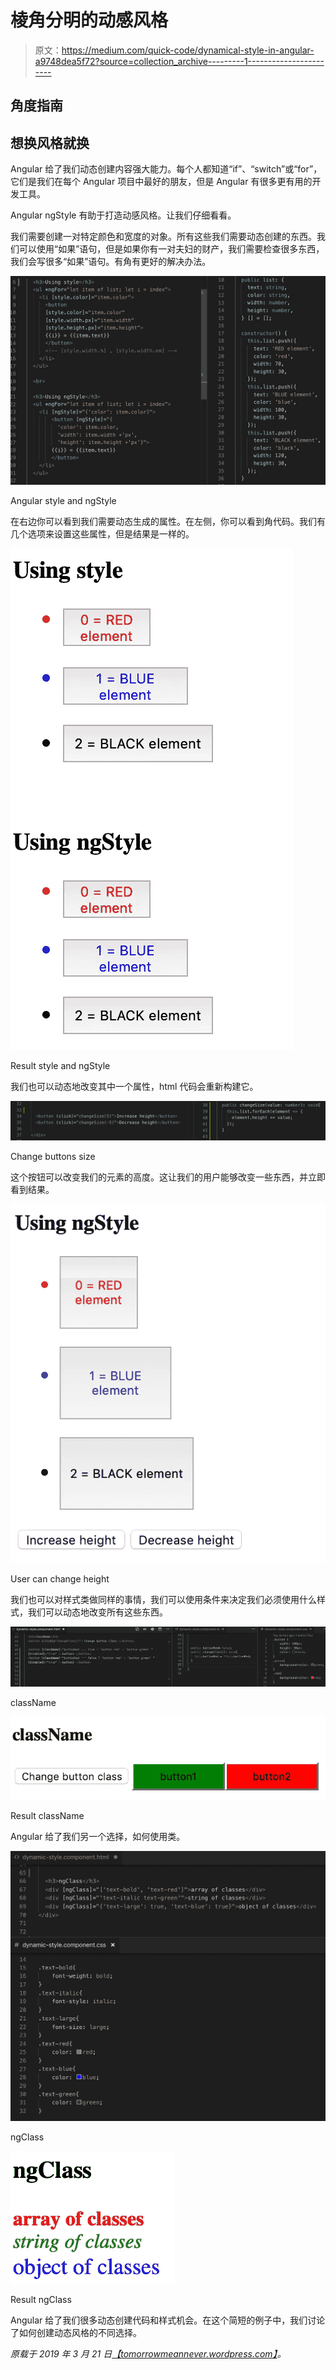 # 棱角分明的动感风格

> 原文：<https://medium.com/quick-code/dynamical-style-in-angular-a9748dea5f72?source=collection_archive---------1----------------------->

## 角度指南

## 想换风格就换

Angular 给了我们动态创建内容强大能力。每个人都知道“if”、“switch”或“for”，它们是我们在每个 Angular 项目中最好的朋友，但是 Angular 有很多更有用的开发工具。

Angular ngStyle 有助于打造动感风格。让我们仔细看看。

我们需要创建一对特定颜色和宽度的对象。所有这些我们需要动态创建的东西。我们可以使用“如果”语句，但是如果你有一对夫妇的财产，我们需要检查很多东西，我们会写很多“如果”语句。有角有更好的解决办法。

![](img/9767265ed82f79ecc46f86d047eeb0bf.png)

Angular style and ngStyle

在右边你可以看到我们需要动态生成的属性。在左侧，你可以看到角代码。我们有几个选项来设置这些属性，但是结果是一样的。

![](img/a72683ddda28ec8a27e33271682f6cc4.png)

Result style and ngStyle

我们也可以动态地改变其中一个属性，html 代码会重新构建它。

![](img/9d7480f1b6b127b68c931d8f0268477d.png)

Change buttons size

这个按钮可以改变我们的元素的高度。这让我们的用户能够改变一些东西，并立即看到结果。

![](img/54bd0e547a0845cfccc3ff5d88c15abe.png)

User can change height

我们也可以对样式类做同样的事情，我们可以使用条件来决定我们必须使用什么样式，我们可以动态地改变所有这些东西。

![](img/f8485c3908f1a1d747c1f34b4b03547f.png)

className

![](img/23700da2ed3d9418d6006fe26fb75335.png)

Result className

Angular 给了我们另一个选择，如何使用类。

![](img/d0e7763fde355777f04e062c422e0ce0.png)

ngClass

![](img/37ec35db57cdf8d54593dccdeb9098bf.png)

Result ngClass

Angular 给了我们很多动态创建代码和样式机会。在这个简短的例子中，我们讨论了如何创建动态风格的不同选择。

*原载于 2019 年 3 月 21 日*[*【tomorrowmeannever.wordpress.com】*](https://tomorrowmeannever.wordpress.com/2019/03/21/dynamical-style-in-angular/)*。*
